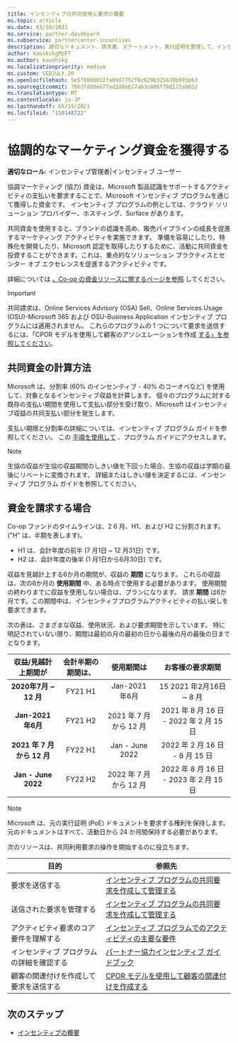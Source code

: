 ```yaml
---
title: インセンティブの共同使用と要求の概要
ms.topic: article
ms.date: 03/10/2021
ms.service: partner-dashboard
ms.subservice: partnercenter-incentives
description: 適切なドキュメント、請求書、ステートメント、実行証明を整理して、インセンティブの共同申請を成功に送信する方法について説明します。
author: kaushikgMSFT
ms.author: kaushikg
ms.localizationpriority: medium
ms.custom: SEOJULY.20
ms.openlocfilehash: 5e5f8000032fa09d7752f8c6206325630b995b63
ms.sourcegitcommit: 7063fdddee77ad2d8e627ab3c806f76d173ab652
ms.translationtype: MT
ms.contentlocale: ja-JP
ms.lasthandoff: 05/19/2021
ms.locfileid: "110148722"
---
```

# <a name="earn-cooperative-marketing-funds"></a>協調的なマーケティング資金を獲得する

**適切なロール**: インセンティブ管理者|インセンティブ ユーザー

協調マーケティング (協力) 資金は、Microsoft 製品認識をサポートするアクティビティの支払いを要求することで、Microsoft インセンティブ プログラムを通じて獲得した資金です。 インセンティブ プログラムの例としては、クラウド ソリューション プロバイダー、ホスティング、Surface があります。

共同資金を使用すると、ブランドの認識を高め、販売パイプラインの成長を促進するマーケティング アクティビティを実施できます。 準備を容易にしたり、特殊化を開発したり、Microsoft 認定を取得したりするために、活動に共同資金を投資することができます。これは、重点的なソリューション プラクティスとセンター オブ エクセレンスを促進するアクティビティです。

詳細については [、Co-op の資金リソースに関するページを参照](https://partner.microsoft.com/asset/collection/co-op-funds-resources#/) してください。

>[!Important]
>共同請求は、Online Services Advisory (OSA) Sell、Online Services Usage (OSU)-Microsoft 365 および OSU-Business Application インセンティブ プログラムには適用されません。 これらのプログラムの 1 つについて要求を送信するには、「CPOR モデルを使用して顧客のアソシエレーションを作成 [する」を参照してください](submit-osa-claim.md)。

## <a name="how-co-op-funds-are-calculated"></a>共同資金の計算方法

Microsoft は、分割率 (60% のインセンティブ - 40% のコーオペなど) を使用して、対象となるインセンティブ収益を計算します。 個々のプログラムに対する既存の支払い期間を使用して支払い部分を受け取り、Microsoft はインセンティブ収益の共同支払い部分を発生します。

支払い期限と分割率の詳細については、インセンティブ プログラム ガイドを参照してください。 この [手順を使用して](incentives-determined-your-program-eligibility.md) 、プログラム ガイドにアクセスします。

>[!NOTE]
>生協の収益が生協の収益期間のしきい値を下回った場合、生協の収益は学期の最後にリベートに変換されます。 詳細またはしきい値を決定するには、インセンティブ プログラム ガイドを参照してください。

## <a name="when-to-claim-your-funds"></a>資金を請求する場合

Co-op ファンドのタイムラインは、2 6 月、H1、および H2 に分割されます。 ("H" は、半期を表します)。

- H1 は、会計年度の前半 (7 月1日 ~ 12 月31日) です。
- H2 は、会計年度の後半 (1 月1日から6月30日) です。

収益を見越計上する6か月の期間が、収益の **期間** になります。 これらの収益は、次の6か月の **使用期間** 中、ある時点で使用する必要があります。 使用期間の終わりまでに収益を使用しない場合は、プランになります。 請求 **期間** は6か月です。この期間中は、インセンティブプログラムアクティビティの払い戻しを要求できます。

次の表は、さまざまな収益、使用状況、および要求期間を示しています。 特に明記されていない限り、期間は最初の月の最初の日から最後の月の最後の日までとなります。

|  収益/見越計上期間が  |会計半期の期間は、  |  使用期間は  |  お客様の要求期間  |
| :-----------: | :-----------: | :-----------: | :-----------: |
|**2020年7月 ~ 12 月**| FY21 H1  |  Jan-2021 年6月  |  15 2021 年2月16日 ~ 8 月  |
|**Jan-2021 年6月** |  FY21 H2  |  2021 年 7 月から 12 月  |  2021 年 8 月 16 日 - 2022 年 2 月 15 日  |
|**2021 年 7 月から 12 月**|  FY22 H1  |  Jan - June 2022  |  2022 年 2 月 16 日 - 8 月 15 日  |
|**Jan - June 2022** |  FY22 H2  |  2022 年 7 月から 12 月  |  2022 年 8 月 16 日 - 2023 年 2 月 15 日  |

>[!NOTE]
>Microsoft は、元の実行証明 (PoE) ドキュメントを要求する権利を保持します。 元のドキュメントはすべて、活動日から 24 か月間保持する必要があります。

次のリソースは、共同利用要求の操作を開始するのに役立ちます。

| 目的 | 参照先 |
| ------ | ----------- |
| 要求を送信する |  [インセンティブ プログラムの共同要求を作成して管理する](create-incentives-claims.md)  |
| 送信された要求を管理する | [インセンティブ プログラムの共同要求を作成して管理する](create-incentives-claims.md)    |
| アクティビティ要求のコア要件を理解する | [インセンティブ プログラムでのアクティビティの主要な要件](core-requirements.md)   |
| インセンティブ プログラムの詳細を確認する | [パートナー協力インセンティブ ガイドブック](https://assetsprod.microsoft.com/co-op-guidebook.pdf)  |
| 顧客の関連付けを作成して要求を送信する | [CPOR モデルを使用して顧客の関連付けを作成する](submit-osa-claim.md)   |

## <a name="next-steps"></a>次のステップ

- [インセンティブの概要](incentives-get-started-intro.md)
